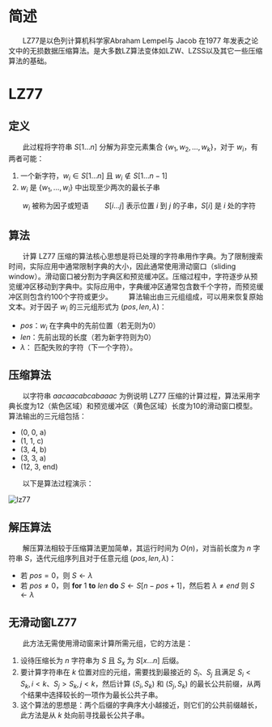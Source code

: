 # 简述
&emsp;&emsp;LZ77是以色列计算机科学家Abraham Lempel与 Jacob 在1977 年发表之论文中的无损数据压缩算法。是大多数LZ算法变体如LZW、LZSS以及其它一些压缩算法的基础。

# LZ77

## 定义
&emsp;&emsp;此过程将字符串 $`S[1\ldots{n}]`$ 分解为非空元素集合 $`\{w_1,w_2,\ldots,w_k\}`$，对于 $`w_i`$，有两者可能：
1. 一个新字符，$`w_i\in{S[1\ldots{n}]}`$ 且 $`w_i\not\in{S[1\ldots{n-1}]}`$
2. $`w_i`$ 是 $`\{w_1,\ldots,w_i\}`$ 中出现至少两次的最长子串

&emsp;&emsp;$`w_i`$ 被称为因子或短语
&emsp;&emsp;$`S[i\ldots{j}]`$ 表示位置 $`i`$ 到 $`j`$ 的子串，$`S[i]`$ 是 $`i`$ 处的字符

## 算法
&emsp;&emsp;计算 LZ77 压缩的算法核心思想是将已处理的字符串用作字典。为了限制搜索时间，实际应用中通常限制字典的大小，因此通常使用滑动窗口（sliding window）。滑动窗口被分割为字典区和预览缓冲区。压缩过程中，字符逐步从预览缓冲区移动到字典中。实际应用中，字典缓冲区通常包含数千个字符，而预览缓冲区则包含约100个字符或更少。
&emsp;&emsp;算法输出由三元组组成，可以用来恢复原始文本。对于因子 $`w_i`$ 的三元组形式为 $(pos,len,\lambda)$：
- $`pos`$：$`w_i`$ 在字典中的先前位置（若无则为0）
- $`len`$：先前出现的长度（若为新字符则为0）
- $`\lambda`$： 匹配失败的字符（下一个字符）。

## 压缩算法
&emsp;&emsp;以字符串 $`aacaacabcabaaac`$ 为例说明 LZ77 压缩的计算过程，算法采用字典长度为12（紫色区域）和预览缓冲区（黄色区域）长度为10的滑动窗口模型。算法输出的三元组包括：
- (0, 0, a)
- (1, 1, c)
- (3, 4, b)
- (3, 3, a)
- (12, 3, end)

&emsp;&emsp;以下是算法过程演示：

![lz77](https://github.com/user-attachments/assets/06c43b1a-29da-49e5-9c5b-eb003e88a323)

## 解压算法
&emsp;&emsp;解压算法相较于压缩算法更加简单，其运行时间为 $`O(n)`$，对当前长度为 $`n`$ 字符串 $`S`$，迭代元组序列且对于任意元组 $`(pos,len,\lambda)`$：
- 若 $`pos=0`$，则 $`S\leftarrow{\lambda}`$
- 若 $`pos\neq0`$，则 **for** $`1`$ **to** $`len`$ **do** $`S\leftarrow{S[n-pos+1]}`$，然后若 $`\lambda\neq{end}`$ 则 $`S\leftarrow{\lambda}`$

## 无滑动窗LZ77
&emsp;&emsp;此方法无需使用滑动窗来计算所需元组，它的方法是：
1. 设待压缩长为 $n$ 字符串为 $`S`$ 且 $`S_x`$ 为 $`S[x\ldots{n}]`$ 后缀。
2. 要计算字符串在 $`k`$ 位置对应的元组，需要找到最接近的 $`S_i`$、$`S_j`$ 且满足 $`S_i<S_k,i\lt{k}`$、$`S_j>S_k,j\lt{k}`$，然后计算 $`(S_i, S_k)`$ 和 $`(S_j, S_k)`$ 的最长公共前缀，从两个结果中选择较长的一项作为最长公共子串。
3. 这个算法的思想是：两个后缀的字典序大小越接近，则它们的公共前缀越长，此方法是从 $`k`$ 处向前寻找最长公共子串。